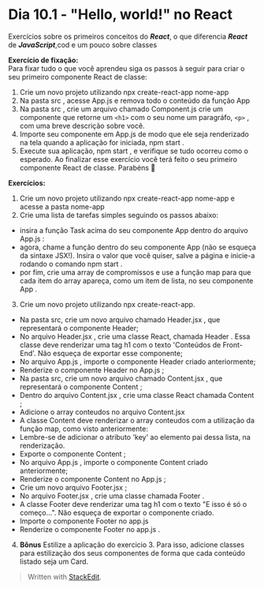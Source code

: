 # Dia 10.1 - "Hello, world!" no React

Exercícios sobre os primeiros conceitos do **_React_**, o que diferencia **_React_** de **_JavaScript_**,cod e um pouco sobre classes

**Exercício de fixação:**  
Para fixar tudo o que você aprendeu siga os passos à seguir para criar o seu primeiro componente React de classe:
1.  Crie um novo projeto utilizando npx create-react-app nome-app
2.  Na pasta src , acesse App.js e remova todo o conteúdo da função App
3.  Na pasta src , crie um arquivo chamado Component.js crie um componente que retorne um `<h1>` com o seu nome um paragráfo,  `<p>` , com uma breve descrição sobre você.
4. Importe seu componente em App.js de modo que ele seja renderizado na tela quando a aplicação for iniciada, npm start .
5. Execute sua aplicação, npm start , e verifique se tudo ocorreu como o esperado. Ao finalizar esse exercício você terá feito o seu primeiro componente React de classe. Parabéns 🎉

**Exercícios:**
1. Crie um novo projeto utilizando npx create-react-app nome-app e acesse a pasta nome-app
2. Crie uma lista de tarefas simples seguindo os passos abaixo:
- insira a função Task acima do seu componente App dentro do arquivo App.js :
- agora, chame a função dentro do seu componente App (não se esqueça da sintaxe JSX!). Insira o valor que você quiser, salve a página e inicie-a rodando o comando npm start .
- por fim, crie uma array de compromissos e use a função map para que cada item do array apareça, como um item de lista, no seu componente App .
3. Crie um novo projeto utilizando npx create-react-app.
- Na pasta src, crie um novo arquivo chamado Header.jsx , que representará o componente Header;
- No arquivo Header.jsx , crie uma classe React, chamada Header . Essa classe deve renderizar uma tag h1 com o texto 'Conteúdos de Front-End'. Não esqueça de exportar esse componente;
- No arquivo App.js , importe o componente Header criado anteriormente;
- Renderize o componente Header no App.js ;
- Na pasta src, crie um novo arquivo chamado Content.jsx , que representará o componente Content ;
- Dentro do arquivo Content.jsx , crie uma classe React chamada Content ;
- Adicione o array conteudos no arquivo Content.jsx
- A classe Content deve renderizar o array conteudos com a utilização da função map, como visto anteriormente:
- Lembre-se de adicionar o atributo 'key' ao elemento pai dessa lista, na renderização.
- Exporte o componente Content ;
- No arquivo App.js , importe o componente Content criado anteriormente;
- Renderize o componente Content no App.js ;
- Crie um novo arquivo Footer.jsx ;
- No arquivo Footer.jsx , crie uma classe chamada Footer .
- A classe Footer deve renderizar uma tag h1 com o texto "E isso é só o começo...". Não esqueça de exportar o componente criado.
- Importe o componente Footer no app.js
- Renderize o componente Footer no app.js .

4. **Bônus** Estilize a aplicação do exercicio 3. Para isso, adicione classes para estilização dos seus componentes de forma que cada conteúdo listado seja um Card.



>Written with [StackEdit](https://stackedit.io/).
